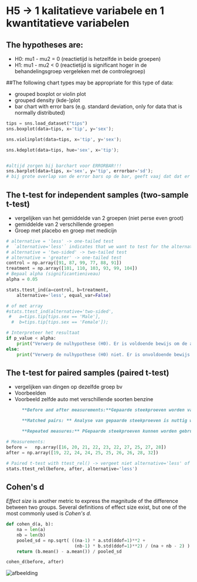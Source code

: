 # H5 -> 1 kalitatieve variabele en 1 kwantitatieve variabelen
## The hypotheses are:

- H0: mu1 - mu2 = 0 (reactietijd is hetzelfde in beide groepen)
- H1: mu1 - mu2 < 0 (reactietijd is significant hoger in de behandelingsgroep vergeleken met de controlegroep)


##The following chart types may be appropriate for this type of data:

- grouped boxplot or violin plot
- grouped density (kde-)plot
- bar chart with error bars (e.g. standard deviation, only for data that is normally distributed)
```py
tips = sns.load_dataset("tips")
sns.boxplot(data=tips, x='tip', y='sex');

sns.violinplot(data=tips, x='tip', y='sex');

sns.kdeplot(data=tips, hue='sex', x='tip');


#altijd zorgen bij barchart voor ERRORBAR!!!
sns.barplot(data=tips, x='sex', y='tip', errorbar='sd');
# bij grote overlap van de error bars op de bar, geeft vaaj dat dat er geen tot weinig association is tussen de variabelen
```
## The t-test for independent samples (two-sample t-test)

- vergelijken van het gemiddelde van 2 groepen (niet perse even groot)
- gemiddelde van 2 verschillende groepen
- Groep met placebo en groep met medicijn

```py
# alternative = 'less' -> one-tailed test
#  `alternative='less'` indicates that we want to test for the alternative hypothesis that the mean of the control group is less than the mean of the treatment group.
# alternative = 'two-sided' -> two-tailed test
# alternative = 'greater' -> one-tailed test
control = np.array([91, 87, 99, 77, 88, 91])
treatment = np.array([101, 110, 103, 93, 99, 104])
# Bepaal alpha (significantieniveau)
alpha = 0.05

stats.ttest_ind(a=control, b=treatment,
    alternative='less', equal_var=False)

# of met array
#stats.ttest_ind(alternative='two-sided',
 #   a=tips.tip[tips.sex == 'Male'],
  #  b=tips.tip[tips.sex == 'Female']);

# Interpreteer het resultaat
if p_value < alpha:
    print("Verwerp de nulhypothese (H0). Er is voldoende bewijs om de alternatieve hypothese (H1) te ondersteunen.")
else:
    print("Verwerp de nulhypothese (H0) niet. Er is onvoldoende bewijs om de alternatieve hypothese (H1) te ondersteunen.")


```

## The t-test for paired samples (paired t-test)

- vergelijken van dingen op dezelfde groep bv
- Voorbeelden
- Voorbeeld zelfde auto met verschillende soorten benzine

```md
      **Before and after measurements:**Gepaarde steekproeven worden vaak gebruikt wanneer je de metingen van dezelfde variabele wilt vergelijken vóór en na een behandeling of interventie. Bijvoorbeeld, je zou de bloeddruk van individuen kunnen meten vóór en na het ondergaan van een specifieke behandeling om te zien of er een significante verandering is.

      **Matched pairs: ** Analyse van gepaarde steekproeven is nuttig wanneer je een natuurlijke koppeling of matching hebt tussen de observaties in de twee datasets. Bijvoorbeeld, in een studie die de effectiviteit van twee verschillende medicijnen vergelijkt, zou je elk deelnemer kunnen koppelen aan een andere deelnemer met vergelijkbare kenmerken, zoals leeftijd, geslacht of ziekte-severiteit. Vervolgens zou je de uitkomsten voor elk paar onder de verschillende medicijncondities meten.

      **Repeated measures:** PGepaarde steekproeven kunnen worden gebruikt wanneer je meerdere metingen hebt die op hetzelfde onderwerp zijn genomen over tijd of onder verschillende omstandigheden. Dit kan variabelen omvatten zoals reactietijd, prestatiescores of pijnniveaus vóór en na verschillende behandelingen binnen dezelfde individuen.
```

```py
# Measurements:
before =   np.array([16, 20, 21, 22, 23, 22, 27, 25, 27, 28])
after = np.array([19, 22, 24, 24, 25, 25, 26, 26, 28, 32])

# Paired t-test with ttest_rel() -> vergeet niet alternative='less' of 'greater' of 'two-sided'
stats.ttest_rel(before, after, alternative='less')


```

## Cohen's d

_Effect size_ is another metric to express the magnitude of the difference between two groups. Several definitions of effect size exist, but one of the most commonly used is _Cohen's $d$_.

```py
def cohen_d(a, b):
    na = len(a)
    nb = len(b)
    pooled_sd = np.sqrt( ((na-1) * a.std(ddof=1)**2 +
                          (nb-1) * b.std(ddof=1)**2) / (na + nb - 2) )
    return (b.mean() - a.mean()) / pooled_sd

cohen_d(before, after)
```
![afbeelding](https://github.com/user-attachments/assets/53f227a0-e2f5-4e0e-aa85-8bc75d39d700)

